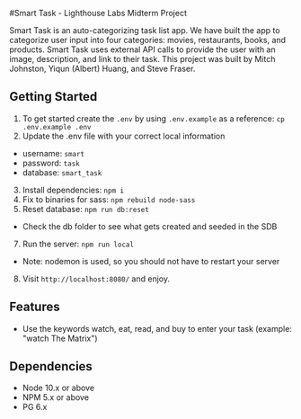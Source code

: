 #Smart Task - Lighthouse Labs Midterm Project

Smart Task is an auto-categorizing task list app. We have built the app to categorize user input into four categories: movies, restaurants, books, and products. Smart Task uses external API calls to provide the user with an image, description, and link to their task. This project was built by Mitch Johnston, Yiqun (Albert) Huang, and Steve Fraser.


## Getting Started

1. To get started create the `.env` by using `.env.example` as a reference: `cp .env.example .env`
2. Update the .env file with your correct local information 
  - username: `smart` 
  - password: `task` 
  - database: `smart_task`
3. Install dependencies: `npm i`
4. Fix to binaries for sass: `npm rebuild node-sass`
5. Reset database: `npm run db:reset`
  - Check the db folder to see what gets created and seeded in the SDB
7. Run the server: `npm run local`
  - Note: nodemon is used, so you should not have to restart your server
8. Visit `http://localhost:8080/` and enjoy.

## Features

- Use the keywords watch, eat, read, and buy to enter your task (example: "watch The Matrix")


## Dependencies

- Node 10.x or above
- NPM 5.x or above
- PG 6.x
